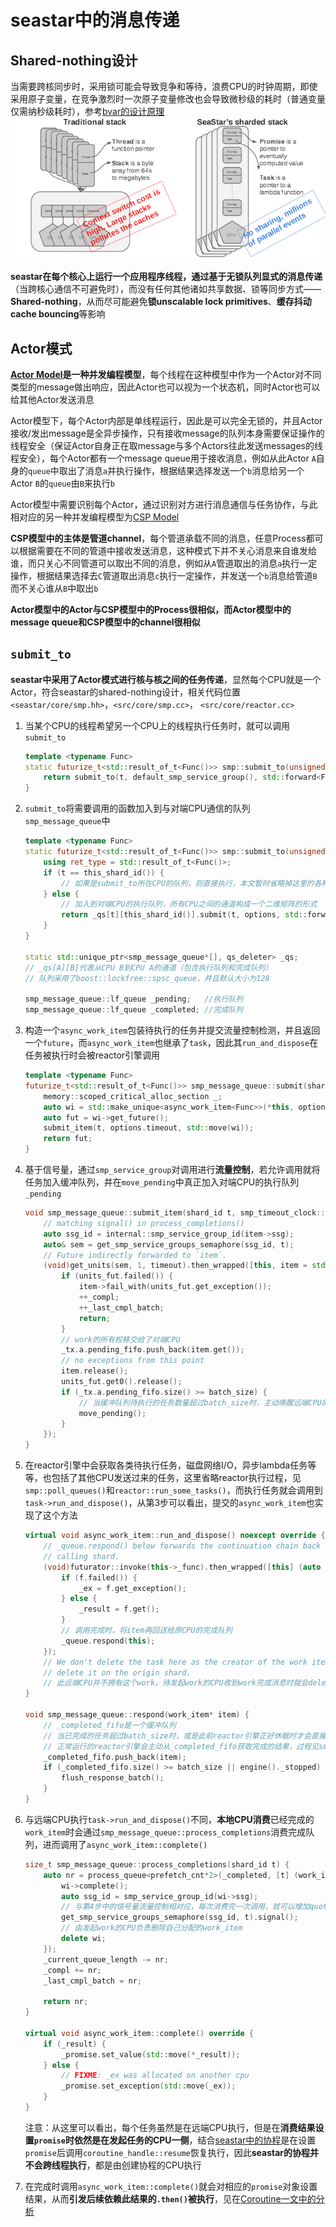 # seastar中的消息传递

## Shared-nothing设计

当需要跨核同步时，采用锁可能会导致竞争和等待，浪费CPU的时钟周期，即使采用原子变量，在竞争激烈时一次原子变量修改也会导致微秒级的耗时（普通变量仅需纳秒级耗时），参考[bvar的设计原理](https://github.com/apache/incubator-brpc/blob/8199994e54fb3077625a1539b21d63d8e9e75ca0/docs/en/bvar.md)
![arch1](images/arch1.png)

**seastar在每个核心上运行一个应用程序线程，通过基于无锁队列显式的消息传递**（当跨核心通信不可避免时），而没有任何其他诸如共享数据、锁等同步方式——**Shared-nothing**，从而尽可能避免**锁unscalable lock primitives**、**缓存抖动cache bouncing**等影响

## Actor模式

**[Actor Model](https://en.wikipedia.org/wiki/Actor_model)是一种并发编程模型**，每个线程在这种模型中作为一个Actor对不同类型的message做出响应，因此Actor也可以视为一个状态机，同时Actor也可以给其他Actor发送消息

Actor模型下，每个Actor内部是单线程运行，因此是可以完全无锁的，并且Actor接收/发出message是全异步操作，只有接收message的队列本身需要保证操作的线程安全（保证Actor自身正在取message与多个Actors往此发送messages的线程安全），每个Actor都有一个message queue用于接收消息，例如从此Actor `A`自身的`queue`中取出了消息`a`并执行操作，根据结果选择发送一个`b`消息给另一个Actor `B`的`queue`由`B`来执行`b`

Actor模型中需要识别每个Actor，通过识别对方进行消息通信与任务协作，与此相对应的另一种并发编程模型为[CSP Model](https://en.wikipedia.org/wiki/Communicating_sequential_processes)

**CSP模型中的主体是管道channel**，每个管道承载不同的消息，任意Process都可以根据需要在不同的管道中接收发送消息，这种模式下并不关心消息来自谁发给谁，而只关心不同管道可以取出不同的消息，例如从`A`管道取出的消息`a`执行一定操作，根据结果选择去`C`管道取出消息`c`执行一定操作，并发送一个`b`消息给管道`B`而不关心谁从`B`中取出`b`

**Actor模型中的Actor与CSP模型中的Process很相似，而Actor模型中的message queue和CSP模型中的channel很相似**

## `submit_to`

**seastar中采用了Actor模式进行核与核之间的任务传递**，显然每个CPU就是一个Actor，符合seastar的shared-nothing设计，相关代码位置`<seastar/core/smp.hh>`，`<src/core/smp.cc>`， `<src/core/reactor.cc>`

1. 当某个CPU的线程希望另一个CPU上的线程执行任务时，就可以调用`submit_to`

    ```C++
    template <typename Func>
    static futurize_t<std::result_of_t<Func()>> smp::submit_to(unsigned t, Func&& func) noexcept {
        return submit_to(t, default_smp_service_group(), std::forward<Func>(func));
    }
    ```

2. `submit_to`将需要调用的函数加入到与对端CPU通信的队列`smp_message_queue`中

    ```C++
    template <typename Func>
    static futurize_t<std::result_of_t<Func()>> smp::submit_to(unsigned t, smp_submit_to_options options, Func&& func) noexcept {
        using ret_type = std::result_of_t<Func()>;
        if (t == this_shard_id()) {
            // 如果是submit_to所在CPU的队列，则直接执行，本文暂时省略掉这里的各种case处理
        } else {
            // 加入到对端CPU的执行队列，所有CPU之间的通道构成一个二维矩阵的形式
            return _qs[t][this_shard_id()].submit(t, options, std::forward<Func>(func));
        }
    }

    static std::unique_ptr<smp_message_queue*[], qs_deleter> _qs;
    // _qs[A][B]代表从CPU B到CPU A的通道（包含执行队列和完成队列）
    // 队列采用了boost::lockfree::spsc_queue，并且默认大小为128

    smp_message_queue::lf_queue _pending;   //执行队列
    smp_message_queue::lf_queue _completed; //完成队列
    ```

3. 构造一个`async_work_item`包装待执行的任务并提交流量控制检测，并且返回一个`future`，而`async_work_item`也继承了`task`，因此其`run_and_dispose`在任务被执行时会被reactor引擎调用

    ```C++
    template <typename Func>
    futurize_t<std::result_of_t<Func()>> smp_message_queue::submit(shard_id t, smp_submit_to_options options, Func&& func) noexcept {
        memory::scoped_critical_alloc_section _;
        auto wi = std::make_unique<async_work_item<Func>>(*this, options.service_group, std::forward<Func>(func));
        auto fut = wi->get_future();
        submit_item(t, options.timeout, std::move(wi));
        return fut;
    }
    ```

4. 基于信号量，通过`smp_service_group`对调用进行**流量控制**，若允许调用就将任务加入缓冲队列，并在`move_pending`中真正加入对端CPU的执行队列`_pending`

    ```C++
    void smp_message_queue::submit_item(shard_id t, smp_timeout_clock::time_point timeout, std::unique_ptr<smp_message_queue::work_item> item) {
        // matching signal() in process_completions()
        auto ssg_id = internal::smp_service_group_id(item->ssg);
        auto& sem = get_smp_service_groups_semaphore(ssg_id, t);
        // Future indirectly forwarded to `item`.
        (void)get_units(sem, 1, timeout).then_wrapped([this, item = std::move(item)] (future<smp_service_group_semaphore_units> units_fut) mutable {
            if (units_fut.failed()) {
                item->fail_with(units_fut.get_exception());
                ++_compl;
                ++_last_cmpl_batch;
                return;
            }
            // work的所有权移交给了对端CPU
            _tx.a.pending_fifo.push_back(item.get());
            // no exceptions from this point
            item.release();
            units_fut.get0().release();
            if (_tx.a.pending_fifo.size() >= batch_size) {
                // 当缓冲队列待执行的任务数量超过batch_size时，主动唤醒远端CPU的reactor
                move_pending();
            }
        });
    }
    ```

5. 在reactor引擎中会获取各类待执行任务，磁盘网络I/O，异步lambda任务等等，也包括了其他CPU发送过来的任务，这里省略reactor执行过程，见`smp::poll_queues()`和`reactor::run_some_tasks()`，而执行任务就会调用到`task->run_and_dispose()`，从第3步可以看出，提交的`async_work_item`也实现了这个方法

    ```C++
    virtual void async_work_item::run_and_dispose() noexcept override {
        // _queue.respond() below forwards the continuation chain back to the
        // calling shard.
        (void)futurator::invoke(this->_func).then_wrapped([this] (auto f) {
            if (f.failed()) {
                _ex = f.get_exception();
            } else {
                _result = f.get();
            }
            // 调用完成时，将item再回送给原CPU的完成队列
            _queue.respond(this);
        });
        // We don't delete the task here as the creator of the work item will
        // delete it on the origin shard.
        // 此远端CPU并不拥有这个work，待发起work的CPU收到work完成消息时就会delete
    }

    void smp_message_queue::respond(work_item* item) {
        // _completed_fifo是一个缓冲队列
        // 当已完成的任务超过batch_size时，或是此前reactor引擎正好休眠时才会直接flush并且唤醒reactor引擎
        // 正常运行的reactor引擎会主动从_completed_fifo获取完成的结果，过程见smp::poll_queues()
        _completed_fifo.push_back(item);
        if (_completed_fifo.size() >= batch_size || engine()._stopped) {
            flush_response_batch();
        }
    }
    ```

6. 与远端CPU执行`task->run_and_dispose()`不同，**本地CPU消费**已经完成的`work_item`时会通过`smp_message_queue::process_completions`消费完成队列，进而调用了`async_work_item::complete()`

    ```C++
    size_t smp_message_queue::process_completions(shard_id t) {
        auto nr = process_queue<prefetch_cnt*2>(_completed, [t] (work_item* wi) {
            wi->complete();
            auto ssg_id = smp_service_group_id(wi->ssg);
            // 与第4步中的信号量流量控制相对应，每次消费完一次调用，就可以增加quota
            get_smp_service_groups_semaphore(ssg_id, t).signal();
            // 由发起work的CPU负责删除自己分配的work_item
            delete wi;
        });
        _current_queue_length -= nr;
        _compl += nr;
        _last_cmpl_batch = nr;

        return nr;
    }

    virtual void async_work_item::complete() override {
        if (_result) {
            _promise.set_value(std::move(*_result));
        } else {
            // FIXME: _ex was allocated on another cpu
            _promise.set_exception(std::move(_ex));
        }
    }
    ```

    注意：从这里可以看出，每个任务虽然是在远端CPU执行，但是在**消费结果设置`promise`时依然是在发起任务的CPU一侧**，结合[seastar中的协程](Coroutines.md#1-当这个future对象已经完成时)是在设置`promise`后调用`coroutine_handle::resume`恢复执行，因此**seastar的协程并不会跨线程执行**，都是由创建协程的CPU执行

7. 在完成时调用`async_work_item::complete()`就会对相应的`promise`对象设置结果，从而**引发后续依赖此结果的`.then()`被执行**，见在[Coroutine一文中的分析](Coroutines.md#then)
